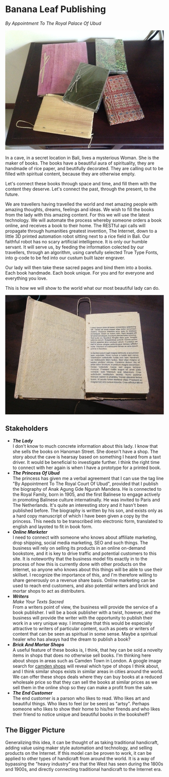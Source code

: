 # Banana Leaf Publishing

*By Appointment To The Royal Palace Of Ubud*

![Books](https://raw.githubusercontent.com/limikael/ideas/master/data/books.jpg)

In a cave, in a secret location in Bali, lives a mysterious Woman. She is the maker of books.
The books have a beautiful aura of spirituality, they are handmade of rice paper, and beutifully decorated.
They are calling out to be filled with spiritual content, because they are otherwise empty.

Let's connect these books through space and time, and fill them with the content they deserve. Let's connect the past,
through the present, to the future.

We are travellers having travelled the world and met amazing people with amazing thoughts, dreams, feelings and ideas.
We wish to fill the books from the lady with this amazing content. For this we will use the latest technology. We
will automate the process whereby someone orders a book online, and receives a book to their home. The RESTful api calls will  propagate through
humanities greatest invention, The Internet, down to a little 3D printed automation robot sitting next to a rice field in
Bali. Our faithful robot has no scary artificial intelligence. It is only our humble servant. It will serve us, by
feeding the information colected by our travellers, through an algorithm, using carefully selected True Type Fonts, into
g-code to be fed into our custum built lazer engraver.

Our lady will then take these sacred pages and bind them into a books. Each book handmade. Each book unique. For you and for everyone and everything you love.

This is how we will show to the world what our most beautiful lady can do.

![PrintSample](https://raw.githubusercontent.com/limikael/ideas/master/data/printsample.jpg)

## Stakeholders

- ___The Lady___<br>I don't know to much concrete information about this lady. I know that she sells the books on Hanoman Street. She doesn't have a shop. The story about the cave is hearsay based on something I heard from a taxt driver. It would be beneficial to investigate further. I think the right time to connect with her again is when I have a prototype for a printed book.
- ___The Princess Of Ubud___<br>The princess has given me a verbal agreement that I can use the tag line "By Appointment To The Royal Court Of Ubud", provided that I publish the biography of Anak Agung Gde Ngurah Mandera. He is connected to the Royal Family, born in 1905, and the first Balinese to engage actively in promoting Balinese culture internatinally. He was invited to Paris and The Netherlands. It's quite an interesting story and it hasn't been published before. The biography is written by his son, and exists only as a hard copy manuscript of which I have been given a copy by the princess. This needs to be transcribed into electronic form, translated to english and layoted to fit in book form.
- ___Online Marketer___<br>I need to connect with someone who knows about affiliate marketing, drop shipping, social media marketing, SEO and such things. The business will rely on selling its products in an online on-demand bookstore, and it is key to drive traffic and potential customers to this site. It is noteworthy that the business model fits exactly in to the process of how this is currently done with other products on the Internet, so anyone who knows about this things will be able to use their skillset. I recognize the importance of this, and I'm therefore willing to share generously on a revenue share basis. Online marketing can be used to reach end customers, and also potential writers and brick and mortar shops to act as distributers.
- ___Writers___<br>*Make Your Texts Sacred*<br>From a writers point of view, the business will provide the service of a book publisher. I will be a book publisher with a twist, however, and the business will provide the writer with the opportunity to publish their work in a very unique way. I immagine that this would be especially attractive to writers of particular content, such as poets or writers of content that can be seen as spiritual in some sense. Maybe a spiritual healer who has always had the dream to publish a book?
- ___Brick And Mortar Shops___<br>A useful feature of these books is, I think, that hey can be sold a novelty items in shops that does no otherwise sell books. I'm thinking here about shops in areas such as Camden Town in London. A google image search for [camden shops](https://www.google.com/search?tbm=isch&as_q=camden+shops) will reveal which type of shops I think about, and I think similar shops exists in similar areas in cities around the world. We can offer these shops deals where they can buy books at a reduced wholesale price so that they can sell the books at similar prices as we sell them in the online shop so they can make a profit from the sale.
- ___The End Customer___<br>The end customer is a parson who likes to read. Who likes art and beautiful things. Who likes to feel (or be seen) as "artsy". Perhaps someone who likes to show their home to his/her firends and who likes their friend to notice unique and beautiful books in the bookshelf?

## The Bigger Picture
Generalizing this idea, it can be thought of as taking traditional handicraft, adding value using maker style automation and technology, and selling products on the Internet. If this model can be proven to work, it can be applied to other types of handicraft from around the world. It is a way of bypassing the "heavy industry" era that the West has seen during the 1800s and 1900s, and directly connecting traditional handicraft to the Internet era.
